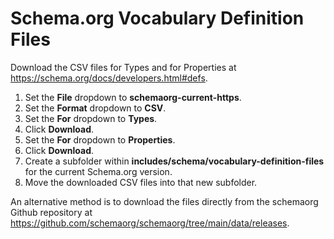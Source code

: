 # Schema.org Vocabulary Definition Files

Download the CSV files for Types and for Properties at https://schema.org/docs/developers.html#defs.

1. Set the **File** dropdown to **schemaorg-current-https**.
2. Set the **Format** dropdown to **CSV**.
3. Set the **For** dropdown to **Types**.
4. Click **Download**.
5. Set the **For** dropdown to **Properties**.
6. Click **Download**.
7. Create a subfolder within **includes/schema/vocabulary-definition-files** for the current Schema.org version.
8. Move the downloaded CSV files into that new subfolder.

An alternative method is to download the files directly from the schemaorg Github repository at https://github.com/schemaorg/schemaorg/tree/main/data/releases.